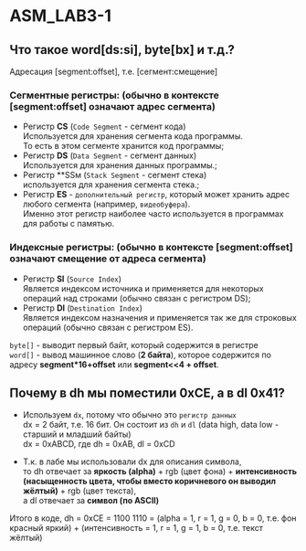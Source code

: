 # ASM_LAB3-1

## Что такое **word[ds:si]**, **byte[bx]** и т.д.?

Адресация [segment:offset], т.е. [сегмент:смещение]

### Сегментные регистры: (обычно в контексте [segment:offset] означают адрес сегмента)

- Регистр **CS** (``Code Segment`` - сегмент кода) \
  Используется для хранения сегмента кода программы. \
  То есть в этом сегменте хранится код программы;
- Регистр **DS** (``Data Segment`` - сегмент данных) \
        Используется для хранения данных программы.;
- Регистр **SSм (``Stack Segment`` - сегмент стека) \
        используется для хранения сегмента стека.;
- Регистр **ES** - ``дополнительный регистр``, который может хранить адрес любого сегмента (например, ``видеобуфера``). \
        Именно этот регистр наиболее часто используется в программах для работы с памятью.

### Индексные регистры: (обычно в контексте [segment:offset] означают смещение от адреса сегмента)

- Регистр **SI** (``Source Index``) \
        Является индексом источника и применяется для некоторых операций над строками (обычно связан с регистром DS);
- Регистр **DI** (``Destination Index``) \
        Является индексом назначения и применяется так же для строковых операций (обычно связан с регистром ES).

``byte[]`` - выводит первый байт, который содержится в регистре \
``word[]`` - вывод машинное слово (**2 байта**), которое содержится по адресу **segment*16+offset** или **segment<<4 + offset**.

##  Почему в dh мы поместили 0xCE, а в dl 0x41?

- Используем ``dx``, потому что обычно это ``регистр данных`` \
  dx = 2 байт, т.е. 16 бит. Он состоит из ``dh`` и ``dl`` (data high, data low - старший и младший байты) \
  dx = 0xABCD, где dh = 0xAB, dl = 0xCD

- Т.к. в лабе мы использовали dx для описания символа,\
  то dh отвечает за **яркость (alpha)** + rgb (цвет фона) + **интенсивность (насыщенность цвета, чтобы вместо коричневого он выводил жёлтый)** + rgb (цвет текста), \
  а dl отвечает за **символ (по ASCII)**

Итого в коде, dh = 0xCE = 1100 1110 = (alpha = 1, r = 1, g = 0, b = 0, т.е. фон красный яркий) + (интенсивность = 1, r = 1, g = 1, b = 0, т.е. текст жёлтый)

  
